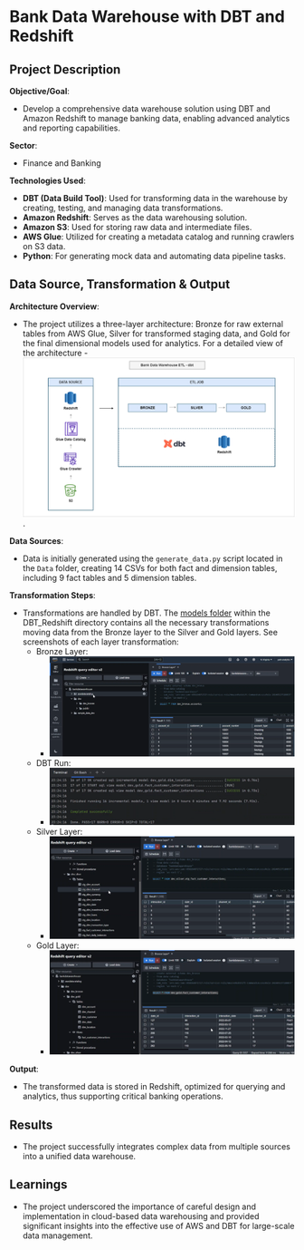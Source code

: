 # Bank Data Warehouse with DBT and Redshift

## Project Description

**Objective/Goal**:
- Develop a comprehensive data warehouse solution using DBT and Amazon Redshift to manage banking data, enabling advanced analytics and reporting capabilities.

**Sector**:
- Finance and Banking

**Technologies Used**:
- **DBT (Data Build Tool)**: Used for transforming data in the warehouse by creating, testing, and managing data transformations.
- **Amazon Redshift**: Serves as the data warehousing solution.
- **Amazon S3**: Used for storing raw data and intermediate files.
- **AWS Glue**: Utilized for creating a metadata catalog and running crawlers on S3 data.
- **Python**: For generating mock data and automating data pipeline tasks.

## Data Source, Transformation & Output

**Architecture Overview**:
- The project utilizes a three-layer architecture: Bronze for raw external tables from AWS Glue, Silver for transformed staging data, and Gold for the final dimensional models used for analytics. For a detailed view of the architecture - 
![architecture diagram](./Architecture/BankDataWarehouse-dbt-Redshift.drawio.png).

**Data Sources**:
- Data is initially generated using the `generate_data.py` script located in the `Data` folder, creating 14 CSVs for both fact and dimension tables, including 9 fact tables and 5 dimension tables.

**Transformation Steps**:
- Transformations are handled by DBT. The [models folder](./DBT_Redshift/models) within the DBT_Redshift directory contains all the necessary transformations moving data from the Bronze layer to the Silver and Gold layers. See screenshots of each layer transformation:
    - Bronze Layer: 
      - ![Bronze Layer](./Project%20Screenshots/1.%20Bronze%20Layer.png)
    - DBT Run: 
      - ![DBT Run](./Project%20Screenshots/2.%20dbt%20run.png)
    - Silver Layer: 
      - ![Silver Layer](./Project%20Screenshots/3.%20Silver%20Layer.png)
    - Gold Layer: 
      - ![Gold Layer](./Project%20Screenshots/4.%20Gold%20Layer.png)

**Output**:
- The transformed data is stored in Redshift, optimized for querying and analytics, thus supporting critical banking operations.

## Results

- The project successfully integrates complex data from multiple sources into a unified data warehouse.

## Learnings

- The project underscored the importance of careful design and implementation in cloud-based data warehousing and provided significant insights into the effective use of AWS and DBT for large-scale data management.
